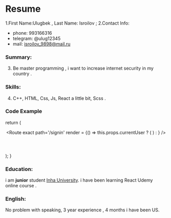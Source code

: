 # Resume

 1.First Name:Ulugbek , Last Name: Isroilov ;
2.Contact Info: 
  - phone: 993166316
  - telegram: @ulug12345
  - mail: isroilov_9898@mail.ru

### Summary:
3. Be master programming , i want to increase internet security in my country .
### Skills:
4. C++, HTML, Css, Js, React a little bit, Scss .
### Code Example
return (
        <div >
            <Header  />
            <Switch>
                <Route exact path='/' component={Homepage} />
                <Route path='/shop' component={ShopPage} />
                <Route exact path='/checkout' component={CheckoutPage} />
                <Route exact path='/signin' render = {() => this.props.currentUser ? (<Redirect to = './' /> ) : <SignInAndSignUpPage/> }  />
            </Switch>
        </div>
    );  }
### Education:
i am **junior** student [Inha University](https://inha.uz). i have been learning  React Udemy online course .
### English:
No problem with speaking, 3 year experience , 4 months i have been US. 

